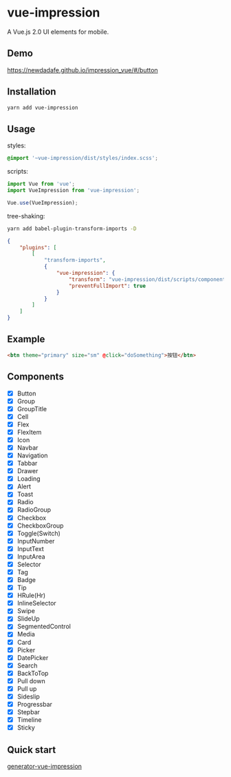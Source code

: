 # vue-impression

A Vue.js 2.0 UI elements for mobile.

## Demo

https://newdadafe.github.io/impression_vue/#/button

## Installation

```sh
yarn add vue-impression
```

## Usage

styles:

```scss
@import '~vue-impression/dist/styles/index.scss';
```

scripts:

```js
import Vue from 'vue';
import VueImpression from 'vue-impression';

Vue.use(VueImpression);
```

tree-shaking:

```sh
yarn add babel-plugin-transform-imports -D
```

```json
{
    "plugins": [
        [
            "transform-imports",
            {
                "vue-impression": {
                    "transform": "vue-impression/dist/scripts/components/${member}",
                    "preventFullImport": true
                }
            }
        ]
    ]
}
```

## Example

```html
<btn theme="primary" size="sm" @click="doSomething">按钮</btn>
```

## Components

-   [x] Button
-   [x] Group
-   [x] GroupTitle
-   [x] Cell
-   [x] Flex
-   [x] FlexItem
-   [x] Icon
-   [x] Navbar
-   [x] Navigation
-   [x] Tabbar
-   [x] Drawer
-   [x] Loading
-   [x] Alert
-   [x] Toast
-   [x] Radio
-   [x] RadioGroup
-   [x] Checkbox
-   [x] CheckboxGroup
-   [x] Toggle(Switch)
-   [x] InputNumber
-   [x] InputText
-   [x] InputArea
-   [x] Selector
-   [x] Tag
-   [x] Badge
-   [x] Tip
-   [x] HRule(Hr)
-   [x] InlineSelector
-   [x] Swipe
-   [x] SlideUp
-   [x] SegmentedControl
-   [x] Media
-   [x] Card
-   [x] Picker
-   [x] DatePicker
-   [x] Search
-   [x] BackToTop
-   [x] Pull down
-   [x] Pull up
-   [x] Sideslip
-   [x] Progressbar
-   [x] Stepbar
-   [x] Timeline
-   [x] Sticky

## Quick start

[generator-vue-impression](https://github.com/NewDadaFE/generator/tree/master/packages/generator-vue-impression)
